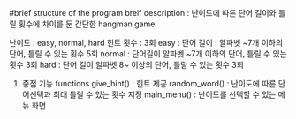 #brief structure of the program
breif description : 난이도에 따른 단어 길이와 틀릴 횟수에 차이를 둔 간단한 hangman game

난이도 : easy, normal, hard
힌트 횟수 : 3회
easy : 단어 길이 : 알파벳 ~7개 이하의 단어, 틀릴 수 있는 횟수 5회
normal : 단어길이 알파벳 ~7개 이하의 단어, 틀릴 수 있는 횟수 3회
hard : 단어 길이 알파벳 8~ 이상의 단어, 틀릴 수 있는 횟수 3회

1. 중점 기능 functions
give_hint() : 힌트 제공 
random_word() : 난이도에 따른 단어선택과 최대 틀릴 수 있는 횟수 지정
main_menu() : 난이도를 선택할 수 있는 메뉴 화면


